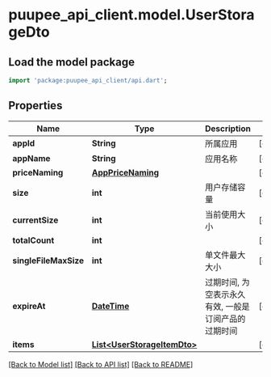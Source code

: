 # puupee_api_client.model.UserStorageDto

## Load the model package
```dart
import 'package:puupee_api_client/api.dart';
```

## Properties
Name | Type | Description | Notes
------------ | ------------- | ------------- | -------------
**appId** | **String** | 所属应用 | [optional] 
**appName** | **String** | 应用名称 | [optional] 
**priceNaming** | [**AppPriceNaming**](AppPriceNaming.md) |  | [optional] 
**size** | **int** | 用户存储容量 | [optional] 
**currentSize** | **int** | 当前使用大小 | [optional] 
**totalCount** | **int** |  | [optional] 
**singleFileMaxSize** | **int** | 单文件最大大小 | [optional] 
**expireAt** | [**DateTime**](DateTime.md) | 过期时间, 为空表示永久有效, 一般是订阅产品的过期时间 | [optional] 
**items** | [**List&lt;UserStorageItemDto&gt;**](UserStorageItemDto.md) |  | [optional] 

[[Back to Model list]](../README.md#documentation-for-models) [[Back to API list]](../README.md#documentation-for-api-endpoints) [[Back to README]](../README.md)


